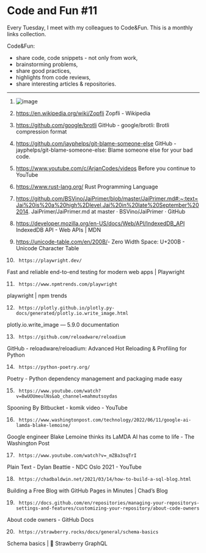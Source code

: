 # Code and Fun \#11

Every Tuesday, I meet with my colleagues to Code&Fun. This is a monthly links collection. 

Code&Fun:

* share code, code snippets - not only from work,
* brainstorming problems,
* share good practices,
* highlights from code reviews,
* share interesting articles & repositories.

---

1. 	 ![image](https://user-images.githubusercontent.com/13277748/182000398-fde06a1e-fae6-41c5-9708-052717d308e5.jpeg) 
  

2. 	 https://en.wikipedia.org/wiki/Zopfli 
 Zopfli - Wikipedia 

3. 	 https://github.com/google/brotli 
 GitHub - google/brotli: Brotli compression format 

4. 	 https://github.com/jayphelps/git-blame-someone-else 
 GitHub - jayphelps/git-blame-someone-else: Blame someone else for your bad code. 

5. 	 https://www.youtube.com/c/ArjanCodes/videos 
 Before you continue to YouTube 

6. 	 https://www.rust-lang.org/ 
 Rust Programming Language 

7. 	 https://github.com/BSVino/JaiPrimer/blob/master/JaiPrimer.md#:~:text=Jai%20is%20a%20high%2Dlevel,Jai%20in%20late%20September%202014. 
 JaiPrimer/JaiPrimer.md at master · BSVino/JaiPrimer · GitHub 

8. 	 https://developer.mozilla.org/en-US/docs/Web/API/IndexedDB_API 
 IndexedDB API - Web APIs | MDN 

9. 	 https://unicode-table.com/en/200B/ 
 ​ - Zero Width Space: U+200B - Unicode Character Table 

10. 	 https://playwright.dev/ 
 Fast and reliable end-to-end testing for modern web apps | Playwright 

11. 	 https://www.npmtrends.com/playwright 
 playwright | npm trends 

12. 	 https://plotly.github.io/plotly.py-docs/generated/plotly.io.write_image.html 
 plotly.io.write_image — 5.9.0 documentation 

13. 	 https://github.com/reloadware/reloadium 
 GitHub - reloadware/reloadium: Advanced Hot Reloading & Profiling for Python 

14. 	 https://python-poetry.org/ 
 Poetry - Python dependency management and packaging made easy 

15. 	 https://www.youtube.com/watch?v=8wUOUmeulNs&ab_channel=mahmutsoydas 
 Spooning By Bitbucket - komik video - YouTube 

16. 	 https://www.washingtonpost.com/technology/2022/06/11/google-ai-lamda-blake-lemoine/ 
 Google engineer Blake Lemoine thinks its LaMDA AI has come to life - The Washington Post 

17. 	 https://www.youtube.com/watch?v=_mZBa3sqTrI 
 Plain Text - Dylan Beattie - NDC Oslo 2021 - YouTube 

18. 	 https://chadbaldwin.net/2021/03/14/how-to-build-a-sql-blog.html 
 Building a Free Blog with GitHub Pages in Minutes | Chad’s Blog 

19. 	 https://docs.github.com/en/repositories/managing-your-repositorys-settings-and-features/customizing-your-repository/about-code-owners 
 About code owners - GitHub Docs 

20. 	 https://strawberry.rocks/docs/general/schema-basics 
 Schema basics | 🍓 Strawberry GraphQL 


